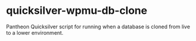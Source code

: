 # quicksilver-wpmu-db-clone
Pantheon Quicksilver script for running when a database is cloned from live to a lower environment.

